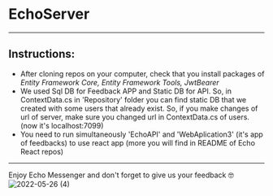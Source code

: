 # EchoServer
***
## Instructions:
* After cloning repos on your computer, check that you install packages of _Entity Framework Core, Entity Framework Tools, JwtBearer_
* We used Sql DB for Feedback APP and Static DB for API. 
So, in ContextData.cs in 'Repository' folder you can find static DB that we created with some users that already exist. So, if you make changes of url of server, make sure you changed url in ContextData.cs of users. (now it's localhost:7099)
* You need to run simultaneously 'EchoAPI' and 'WebAplication3' (it's app of feedbacks) to use react app (more you will find in README of Echo React repos)
***
Enjoy Echo Messenger and don't forget to give us your feedback :nerd_face:
![2022-05-26 (4)](https://user-images.githubusercontent.com/92333588/170557169-6592efe0-26b5-4595-b90b-8dd48d892ce6.png)
